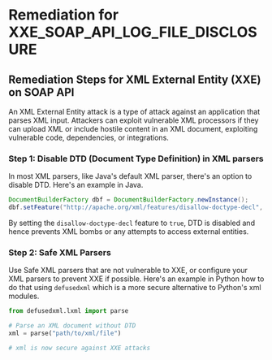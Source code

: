 # Remediation for XXE_SOAP_API_LOG_FILE_DISCLOSURE

## Remediation Steps for XML External Entity (XXE) on SOAP API

An XML External Entity attack is a type of attack against an application that parses XML input. Attackers can exploit vulnerable XML processors if they can upload XML or include hostile content in an XML document, exploiting vulnerable code, dependencies, or integrations.

### Step 1: Disable DTD (Document Type Definition) in XML parsers

In most XML parsers, like Java's default XML parser, there's an option to disable DTD. Here's an example in Java.

```java
DocumentBuilderFactory dbf = DocumentBuilderFactory.newInstance();
dbf.setFeature("http://apache.org/xml/features/disallow-doctype-decl", true);
``` 

By setting the `disallow-doctype-decl` feature to `true`, DTD is disabled and hence prevents XML bombs or any attempts to access external entities.
  
### Step 2: Safe XML Parsers

Use Safe XML parsers that are not vulnerable to XXE, or configure your XML parsers to prevent XXE if possible. Here's an example in Python how to do that using `defusedxml` which is a more secure alternative to Python's xml modules.

```python
from defusedxml.lxml import parse

# Parse an XML document without DTD
xml = parse("path/to/xml/file")

# xml is now secure against XXE attacks
```